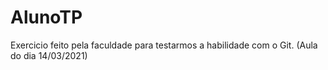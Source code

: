# AlunoTP
Exercicio feito pela faculdade para testarmos a habilidade com o Git. (Aula do dia 14/03/2021)
